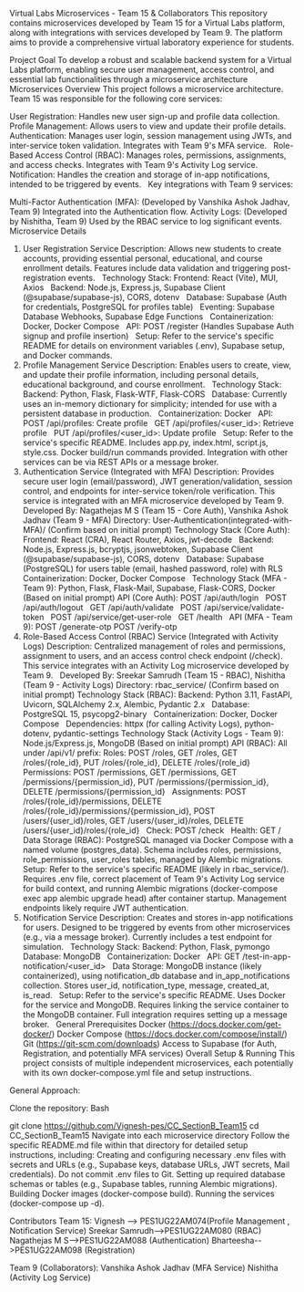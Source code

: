 Virtual Labs Microservices - Team 15 & Collaborators
This repository contains microservices developed by Team 15 for a Virtual Labs platform, along with integrations with services developed by Team 9. The platform aims to provide a comprehensive virtual laboratory experience for students.

Project Goal
To develop a robust and scalable backend system for a Virtual Labs platform, enabling secure user management, access control, and essential lab functionalities through a microservice architecture
Microservices Overview
This project follows a microservice architecture. Team 15 was responsible for the following core services:

User Registration: Handles new user sign-up and profile data collection.   
Profile Management: Allows users to view and update their profile details.   
Authentication: Manages user login, session management using JWTs, and inter-service token validation. Integrates with Team 9's MFA service.   
Role-Based Access Control (RBAC): Manages roles, permissions, assignments, and access checks. Integrates with Team 9's Activity Log service.   
Notification: Handles the creation and storage of in-app notifications, intended to be triggered by events.   
Key integrations with Team 9 services:

Multi-Factor Authentication (MFA): (Developed by Vanshika Ashok Jadhav, Team 9) Integrated into the Authentication flow.
Activity Logs: (Developed by Nishitha, Team 9) Used by the RBAC service to log significant events.
Microservice Details

1. User Registration Service
Description: Allows new students to create accounts, providing essential personal, educational, and course enrollment details. Features include data validation and triggering post-registration events.   
Technology Stack:
Frontend: React (Vite), MUI, Axios    
Backend: Node.js, Express.js, Supabase Client (@supabase/supabase-js), CORS, dotenv    
Database: Supabase (Auth for credentials, PostgreSQL for profiles table)    
Eventing: Supabase Database Webhooks, Supabase Edge Functions    
Containerization: Docker, Docker Compose    
API: POST /register (Handles Supabase Auth signup and profile insertion)    
Setup: Refer to the service's specific README for details on environment variables (.env), Supabase setup, and Docker commands.
2. Profile Management Service
Description: Enables users to create, view, and update their profile information, including personal details, educational background, and course enrollment.   
Technology Stack:
Backend: Python, Flask, Flask-WTF, Flask-CORS    
Database: Currently uses an in-memory dictionary for simplicity; intended for use with a persistent database in production.   
Containerization: Docker    
API:
POST /api/profiles: Create profile    
GET /api/profiles/<user_id>: Retrieve profile    
PUT /api/profiles/<user_id>: Update profile    
Setup: Refer to the service's specific README. Includes app.py, index.html, script.js, style.css. Docker build/run commands provided. Integration with other services can be via REST APIs or a message broker.   
3. Authentication Service (Integrated with MFA)
Description: Provides secure user login (email/password), JWT generation/validation, session control, and endpoints for inter-service token/role verification. This service is integrated with an MFA microservice developed by Team 9.   
Developed By: Nagathejas M S (Team 15 - Core Auth), Vanshika Ashok Jadhav (Team 9 - MFA)
Directory: User-Authentication(integrated-with-MFA)/ (Confirm based on initial prompt)
Technology Stack (Core Auth):
Frontend: React (CRA), React Router, Axios, jwt-decode    
Backend: Node.js, Express.js, bcryptjs, jsonwebtoken, Supabase Client (@supabase/supabase-js), CORS, dotenv    
Database: Supabase (PostgreSQL) for users table (email, hashed password, role) with RLS    
Containerization: Docker, Docker Compose    
Technology Stack (MFA - Team 9): Python, Flask, Flask-Mail, Supabase, Flask-CORS, Docker (Based on initial prompt)
API (Core Auth):
POST /api/auth/login    
POST /api/auth/logout    
GET /api/auth/validate    
POST /api/service/validate-token    
POST /api/service/get-user-role    
GET /health    
API (MFA - Team 9): 
POST /generate-otp
POST /verify-otp
4. Role-Based Access Control (RBAC) Service (Integrated with Activity Logs)
Description: Centralized management of roles and permissions, assignment to users, and an access control check endpoint (/check). This service integrates with an Activity Log microservice developed by Team 9.   
Developed By: Sreekar Samrudh (Team 15 - RBAC), Nishitha (Team 9 - Activity Logs)
Directory: rbac_service/ (Confirm based on initial prompt)
Technology Stack (RBAC):
Backend: Python 3.11, FastAPI, Uvicorn, SQLAlchemy 2.x, Alembic, Pydantic 2.x    
Database: PostgreSQL 15, psycopg2-binary    
Containerization: Docker, Docker Compose    
Dependencies: httpx (for calling Activity Logs), python-dotenv, pydantic-settings 
Technology Stack (Activity Logs - Team 9): Node.js/Express.js, MongoDB (Based on initial prompt)
API (RBAC): All under /api/v1/ prefix:
Roles: POST /roles, GET /roles, GET /roles/{role_id}, PUT /roles/{role_id}, DELETE /roles/{role_id}   
Permissions: POST /permissions, GET /permissions, GET /permissions/{permission_id}, PUT /permissions/{permission_id}, DELETE /permissions/{permission_id}   
Assignments: POST /roles/{role_id}/permissions, DELETE /roles/{role_id}/permissions/{permission_id}, POST /users/{user_id}/roles, GET /users/{user_id}/roles, DELETE /users/{user_id}/roles/{role_id}    
Check: POST /check    
Health: GET /    
Data Storage (RBAC): PostgreSQL managed via Docker Compose with a named volume (postgres_data). Schema includes roles, permissions, role_permissions, user_roles tables, managed by Alembic migrations.   
Setup: Refer to the service's specific README (likely in rbac_service/). Requires .env file, correct placement of Team 9's Activity Log service for build context, and running Alembic migrations (docker-compose exec app alembic upgrade head) after container startup. Management endpoints likely require JWT authentication.   
5. Notification Service
Description: Creates and stores in-app notifications for users. Designed to be triggered by events from other microservices (e.g., via a message broker). Currently includes a test endpoint for simulation.   
Technology Stack:
Backend: Python, Flask, pymongo    
Database: MongoDB    
Containerization: Docker    
API:
GET /test-in-app-notification/<user_id>    
Data Storage: MongoDB instance (likely containerized), using notification_db database and in_app_notifications collection. Stores user_id, notification_type, message, created_at, is_read.   
Setup: Refer to the service's specific README. Uses Docker for the service and MongoDB. Requires linking the service container to the MongoDB container. Full integration requires setting up a message broker.   
General Prerequisites
Docker (https://docs.docker.com/get-docker/)
Docker Compose (https://docs.docker.com/compose/install/)
Git (https://git-scm.com/downloads)
Access to Supabase (for Auth, Registration, and potentially MFA services)
Overall Setup & Running
This project consists of multiple independent microservices, each potentially with its own docker-compose.yml file and setup instructions.

General Approach:

Clone the repository:
Bash

git clone https://github.com/Vignesh-pes/CC_SectionB_Team15
cd CC_SectionB_Team15
Navigate into each microservice directory 
Follow the specific README.md file within that directory for detailed setup instructions, including:
Creating and configuring necessary .env files with secrets and URLs (e.g., Supabase keys, database URLs, JWT secrets, Mail credentials). Do not commit .env files to Git.
Setting up required database schemas or tables (e.g., Supabase tables, running Alembic migrations).
Building Docker images (docker-compose build).
Running the services (docker-compose up -d).


Contributors
Team 15:
Vignesh --> PES1UG22AM074(Profile Management , Notification Service) 
Sreekar Samrudh-->PES1UG22AM080 (RBAC)
Nagathejas M S-->PES1UG22AM088 (Authentication)
Bharteesha-->PES1UG22AM098 (Registration)

Team 9 (Collaborators):
Vanshika Ashok Jadhav (MFA Service)
Nishitha (Activity Log Service)

